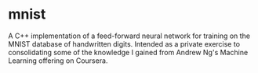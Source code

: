 # mnist
A C++ implementation of a feed-forward neural network for training on the MNIST database of handwritten digits. Intended as a private exercise to consolidating some of the knowledge I gained from Andrew Ng's Machine Learning offering on Coursera.
